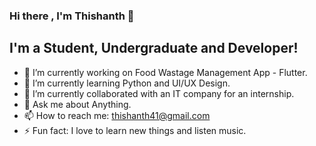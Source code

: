 ### Hi there , I'm Thishanth 👋

## I'm a Student, Undergraduate and Developer!

- 🔭 I’m currently working on Food Wastage Management App - Flutter.
- 🌱 I’m currently learning Python and UI/UX Design.
- 👯 I’m currently collaborated with an IT company for an internship.
- 💬 Ask me about Anything.
- 📫 How to reach me: thishanth41@gmail.com
- ⚡ Fun fact: I love to learn new things and listen music.


